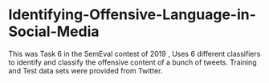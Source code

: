# Identifying-Offensive-Language-in-Social-Media
This was Task 6 in the SemEval contest of 2019 , Uses 6 different classifiers to identify and classify the offensive content of a bunch of tweets.
Training and Test data sets were provided from Twitter.
